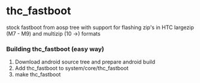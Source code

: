 # thc_fastboot

stock fastboot from aosp tree with support for flashing zip's in HTC largezip (M7 - M9) and multizip (10 ->) formats

### Building thc_fastboot (easy way)
1. Download android source tree and prepare android build
2. Add thc_fastboot to system/core/thc_fastboot
3. make thc_fastboot
